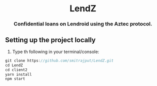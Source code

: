 <h1 align="center">LendZ</h1>
<p><h3 align="center">Confidential loans on Lendroid using the Aztec protocol.</h3></p>

## Setting up the project locally
1. Type th following in your terminal/console:
```javascript
git clone https://github.com/smitrajput/LendZ.git
cd LendZ
cd client2
yarn install
npm start
```
